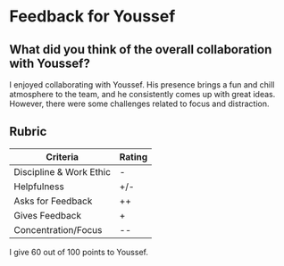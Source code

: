 # Feedback for Youssef

## What did you think of the overall collaboration with Youssef?

I enjoyed collaborating with Youssef. His presence brings a fun and chill atmosphere to the team, and he consistently comes up with great ideas. However, there were some challenges related to focus and distraction.

## Rubric

| Criteria                | Rating |
|-------------------------|--------|
| Discipline & Work Ethic | -     |
| Helpfulness             | +/-    |
| Asks for Feedback        | ++     |
| Gives Feedback          | +      |
| Concentration/Focus      | --     |

I give 60 out of 100 points to Youssef.